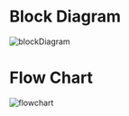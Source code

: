 # Block Diagram
![blockDiagram](https://user-images.githubusercontent.com/101913331/168448636-cf8a9e5a-4b56-4d8d-bc3d-d0ee360f5aac.png)

# Flow Chart
![flowchart](https://user-images.githubusercontent.com/101913331/168449433-321f46f9-143e-46d3-a942-7be8b4008238.png)